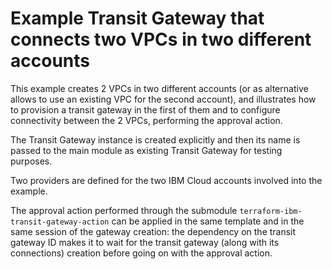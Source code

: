 #  Example Transit Gateway that connects two VPCs in two different accounts

This example creates 2 VPCs in two different accounts (or as alternative allows to use an existing VPC for the second account), and illustrates how to provision a transit gateway in the first of them and to configure connectivity between the 2 VPCs, performing the approval action.

The Transit Gateway instance is created explicitly and then its name is passed to the main module as existing Transit Gateway for testing purposes.

Two providers are defined for the two IBM Cloud accounts involved into the example.

The approval action performed through the submodule `terraform-ibm-transit-gateway-action` can be applied in the same template and in the same session of the gateway creation: the dependency on the transit gateway ID makes it to wait for the transit gateway (along with its connections) creation before going on with the approval action.
